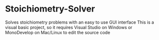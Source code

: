 # Stoichiometry-Solver
Solves stoichiometry problems with an easy to use GUI interface
This is a visual basic project, so it requires Visual Studio on Windows or MonoDevelop on Mac/Linux to edit the source code
